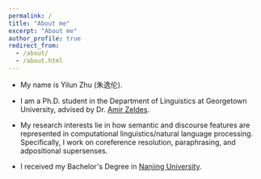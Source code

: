 ```yaml
---
permalink: /
title: "About me"
excerpt: "About me"
author_profile: true
redirect_from: 
  - /about/
  - /about.html
---
```


- My name is Yilun Zhu (朱逸伦).

- I am a Ph.D. student in the Department of Linguistics at Georgetown University, advised by Dr. [Amir Zeldes](https://corpling.uis.georgetown.edu/amir/).

- My research interests lie in how semantic and discourse features are represented in computational linguistics/natural language processing. Specifically, I work on coreference resolution, paraphrasing, and adpositional supersenses.

- I received my Bachelor's Degree in [Nanjing University](https://www.nju.edu.cn/).